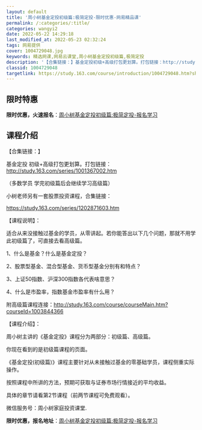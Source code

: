```yaml
---
layout: default
title: '周小树基金定投初级篇:极简定投-限时优惠-网易精品课'
permalink: /:categories/:title/
categories: wangyi2
date: 2022-05-22 14:29:18
last_modified_at: 2022-05-23 02:32:24
tags: 网易提供
cover: 1004729048.jpg
keywords: 精选网课,网易云课堂,周小树基金定投初级篇,极简定投
description: '【合集链接：】基金定投初级+高级打包更划算。打包链接：http://study.163.com/series/10013'
classid: 1004729048
targetlink: https://study.163.com/course/introduction/1004729048.htm?share=1&shareId=1025206652&utm_campaign=share&utm_medium=iphoneShare&utm_source=&utm_u=1025206652
---
```


## 限时特惠

**限时优惠，火速报名**：[周小树基金定投初级篇:极简定投-报名学习](https://study.163.com/course/introduction/1004729048.htm?share=1&shareId=1025206652&utm_campaign=share&utm_medium=iphoneShare&utm_source=&utm_u=1025206652)

## 课程介绍

【合集链接：】

基金定投 初级+高级打包更划算。打包链接：http://study.163.com/series/1001367002.htm

（多数学员 学完初级篇后会继续学习高级篇）





小树老师另有一套股票投资课程，合集链接：

https://study.163.com/series/1202871603.htm



【课程说明】：

适合从来没接触过基金的学员，从零讲起。若你能答出以下几个问题，那就不用学此初级篇了，可直接去看高级篇。

1、什么是基金？什么是基金定投？

2、股票型基金、混合型基金、货币型基金分别有和特点？

3、上证50指数、沪深300指数各代表啥意思？

4、什么是市盈率，指数基金市盈率有什么用？

附高级篇课程连接：http://study.163.com/course/courseMain.htm?courseId=1003844366



【课程介绍】：

周小树主讲的《基金定投》课程分为两部分：初级篇、高级篇。

你现在看到的是初级篇课程的页面。

《基金定投(初级篇)》课程主要针对从未接触过基金的零基础学员，课程侧重实际操作。

按照课程中所讲的方法，预期可获取与证券市场行情接近的平均收益。

具体的章节请看第2节课程（前两节课程可免费观看）。



微信服务号：周小树家庭投资课堂.

**限时优惠，报名地址**：[周小树基金定投初级篇:极简定投-报名学习](https://study.163.com/course/introduction/1004729048.htm?share=1&shareId=1025206652&utm_campaign=share&utm_medium=iphoneShare&utm_source=&utm_u=1025206652)

